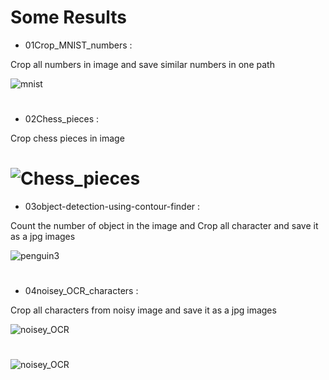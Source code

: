 # Some Results


- 01Crop_MNIST_numbers : 

Crop all numbers in image and save similar numbers in one path

![mnist](https://github.com/n-ebrahimian/object-detection-using-contour_finder/blob/main/01Crop_MNIST_numbers/inputs/mnist.png)

#

- 02Chess_pieces : 

Crop chess pieces in image

# ![Chess_pieces](https://github.com/n-ebrahimian/object-detection-using-contour_finder/blob/main/02chess_pieces/Results/Chess_pieces/1.jpg)

- 03object-detection-using-contour-finder : 

Count the number of object in the image and Crop all character and save it as a jpg images

![penguin3](https://github.com/n-ebrahimian/object-detection-using-contour_finder/blob/main/03object-detection-using-contour-finder/Output/penguin3.jpg)

#

- 04noisey_OCR_characters : 

Crop all characters from noisy image and save it as a jpg images

![noisey_OCR](https://github.com/n-ebrahimian/object-detection-using-contour_finder/blob/main/04noisey_OCR_characters/Inputs/noisey_OCR.jpg)

#

![noisey_OCR](https://github.com/n-ebrahimian/object-detection-using-contour_finder/blob/main/noisey_OCR_characters/noisey_OCR.jpg)
